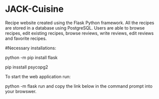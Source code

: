 # JACK-Cuisine
Recipe website created using the Flask Python framework. All the recipes are stored in a database using PostgreSQL. Users are able to browse recipes, edit existing recipes, browse reviews, write reviews, edit reviews and favorite recipes.

#Necessary installations:


python -m pip install flask

pip insstall psycopg2


To start the web application run:

python -m flask run and copy the link below in the command prompt into your browswer. 






